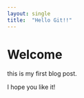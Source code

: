 ```yaml
---
layout: single
title:  "Hello Git!!"
---
```


# Welcome

this is my first blog post.

I hope you like it!
